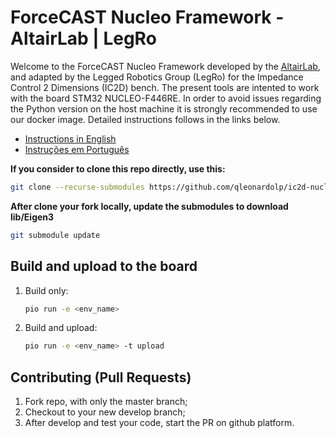 # ForceCAST Nucleo Framework - AltairLab | LegRo

Welcome to the ForceCAST Nucleo Framework developed by the [AltairLab](https://gitlab.com/altairLab/elasticteam/ForecastNucleoFramework-test/-/tree/NEXT/), and adapted by the Legged Robotics Group (LegRo) for the Impedance Control 2 Dimensions (IC2D) bench. The present tools are intented to work with the board STM32 NUCLEO-F446RE. In order to avoid issues regarding the Python version on the host machine it is strongly recommended to use our docker image. Detailed instructions follows in the links below.

- [Instructions in English](instructions/README_EN.md)
- [Instruções em Português](instructions/README_PTBR.md)

**If you consider to clone this repo directly, use this:**
```bash
git clone --recurse-submodules https://github.com/qleonardolp/ic2d-nucleo.git
```

**After clone your fork locally, update the submodules to download lib/Eigen3**
```bash
git submodule update
```

## Build and upload to the board

1. Build only:
    ```bash
    pio run -e <env_name>
    ```

2. Build and upload: 
    ```bash
    pio run -e <env_name> -t upload  
    ```
## Contributing (Pull Requests)

1. Fork repo, with only the master branch;
2. Checkout to your new develop branch;
3. After develop and test your code, start the PR on github platform.
